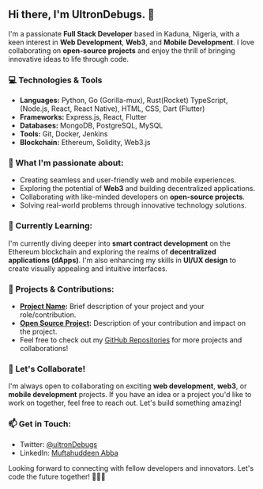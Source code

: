 ## Hi there, I'm UltronDebugs. 👋

I'm a passionate **Full Stack Developer** based in Kaduna, Nigeria, with a keen interest in **Web Development**, **Web3**, and **Mobile Development**. I love collaborating on **open-source projects** and enjoy the thrill of bringing innovative ideas to life through code.

### 💻 Technologies & Tools
- **Languages:** Python, Go (Gorilla-mux), Rust(Rocket) TypeScript, (Node.js, React, React Native), HTML, CSS, Dart (Flutter)
- **Frameworks:** Express.js, React, Flutter
- **Databases:** MongoDB, PostgreSQL, MySQL
- **Tools:** Git, Docker, Jenkins
- **Blockchain:** Ethereum, Solidity, Web3.js

### 🚀 What I'm passionate about:
- Creating seamless and user-friendly web and mobile experiences.
- Exploring the potential of **Web3** and building decentralized applications.
- Collaborating with like-minded developers on **open-source projects**.
- Solving real-world problems through innovative technology solutions.

### 🌱 Currently Learning:
I'm currently diving deeper into **smart contract development** on the Ethereum blockchain and exploring the realms of **decentralized applications (dApps)**. I'm also enhancing my skills in **UI/UX design** to create visually appealing and intuitive interfaces.

### 🔧 Projects & Contributions:
- **[Project Name](Link):** Brief description of your project and your role/contribution.
- **[Open Source Project](Link):** Description of your contribution and impact on the project.
- Feel free to check out my [GitHub Repositories](https://github.com/ultroDebugs) for more projects and collaborations!

### 🤝 Let's Collaborate!
I'm always open to collaborating on exciting **web development**, **web3**, or **mobile development** projects. If you have an idea or a project you'd like to work on together, feel free to reach out. Let's build something amazing!

### 📫 Get in Touch:
- Twitter: [@ultronDebugs](https://twitter.com/UltronDebugs)
- LinkedIn: [Muftahuddeen Abba](https://www.linkedin.com/in/muftahuddeen-abba-39a53823b/)
<!--- - Portfolio: [Your Portfolio Website](https://www.your-portfolio-website.com)--->

Looking forward to connecting with fellow developers and innovators. Let's code the future together! 👩‍💻🚀



<!---
ultronDebugs/ultronDebugs is a ✨ special ✨ repository because its `README.md` (this file) appears on your GitHub profile.
You can click the Preview link to take a look at your changes.
--->
